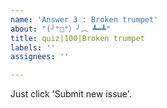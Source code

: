 ```yaml
---
name: 'Answer 3 : Broken trumpet'
about: "(╯°□°）╯︵ ┻━┻"
title: quiz|100|Broken trumpet
labels: ''
assignees: ''

---
```


Just click 'Submit new issue'.
